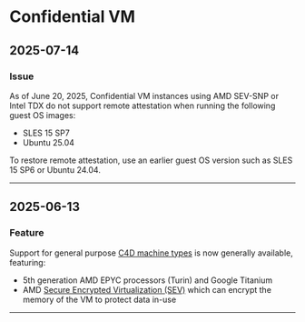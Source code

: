 # Confidential VM

## 2025-07-14

### Issue

As of June 20, 2025, Confidential VM instances using AMD SEV-SNP or Intel TDX do not support remote attestation when running the following guest OS images:

* SLES 15 SP7
* Ubuntu 25.04

To restore remote attestation, use an earlier guest OS version such as SLES 15 SP6 or Ubuntu 24.04.

---
## 2025-06-13

### Feature

Support for general purpose [C4D machine types](https://cloud.google.com/compute/docs/general-purpose-machines?utm_source=cloud_console&utm_medium=release_notes&utm_campaign=dec029572dce3d0d9991dd094856fdd9&_gl=1*1odqac9*_ga*OTY1OTE3MjM4LjE3NTA3ODgyNTg.*_ga_WH2QY8WWF5*czE3NTA4Mzg4MTkkbzE3JGcwJHQxNzUwODM4ODIwJGo1OSRsMCRoMA..#c4d_series) is now generally available, featuring:

* 5th generation AMD EPYC processors (Turin) and Google Titanium
* AMD [Secure Encrypted Virtualization (SEV)](https://www.amd.com/en/developer/sev.html) which can encrypt the memory of the VM to protect data in-use

---
